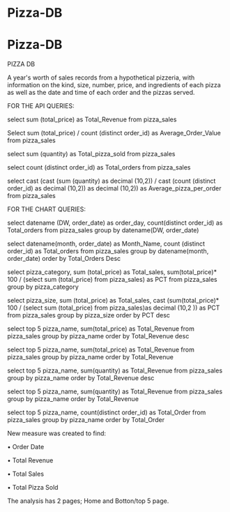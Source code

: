 # Pizza-DB
# Pizza-DB

PIZZA DB

A year's worth of sales records from a hypothetical pizzeria, with information on the kind, size, number, price, and ingredients of each pizza as well as the date and time of each order and the pizzas served.

FOR THE API QUERIES:

select sum (total_price) as Total_Revenue from pizza_sales

Select sum (total_price) / count (distinct order_id) as Average_Order_Value from pizza_sales

select sum (quantity) as Total_pizza_sold from pizza_sales

select count (distinct order_id) as Total_orders from pizza_sales

select cast (cast (sum (quantity) as decimal (10,2)) / 
cast (count (distinct order_id) as decimal (10,2)) as decimal (10,2)) as Average_pizza_per_order from pizza_sales

FOR THE CHART QUERIES: 

select datename (DW, order_date) as order_day, count(distinct order_id) as Total_orders
from pizza_sales
group by datename(DW, order_date)

select datename(month, order_date) as Month_Name, count (distinct order_id) as Total_orders
from pizza_sales
group by datename(month, order_date)
order by Total_Orders Desc

select pizza_category, sum (total_price) as Total_sales, sum(total_price)* 100 / (select sum (total_price) from pizza_sales) as PCT
from pizza_sales
group by pizza_category

select pizza_size, sum (total_price) as Total_sales, cast (sum(total_price)* 100 / (select sum (total_price) from pizza_sales)as decimal (10,2 )) as PCT
from pizza_sales
group by pizza_size
order by PCT desc 

select top 5 pizza_name, sum(total_price) as Total_Revenue from pizza_sales
group by pizza_name
order by Total_Revenue desc

select top 5 pizza_name, sum(total_price) as Total_Revenue from pizza_sales
group by pizza_name
order by Total_Revenue

 select top 5 pizza_name, sum(quantity) as Total_Revenue from pizza_sales
group by pizza_name
order by Total_Revenue desc

select top 5 pizza_name, sum(quantity) as Total_Revenue from pizza_sales
group by pizza_name
order by Total_Revenue 

select top 5 pizza_name, count(distinct order_id) as Total_Order from pizza_sales
group by pizza_name
order by Total_Order
        
New measure was created to find:

•	Order Date

•	Total Revenue

•	Total Sales

•	Total Pizza Sold




The analysis has 2 pages; Home and Botton/top 5 page.
 

